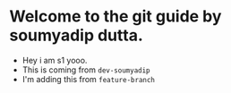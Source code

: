# Welcome to the git guide by soumyadip dutta.


- Hey i am s1 yooo.
- This is coming from `dev-soumyadip`
- I'm adding this from `feature-branch`